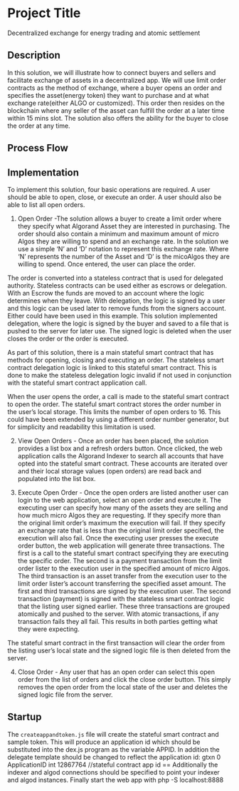 # Project Title

Decentralized exchange for energy trading and atomic settlement

## Description
In this solution, we will illustrate how to connect buyers and sellers and facilitate exchange of assets in a decentralized app. We will use limit order contracts as the method of exchange, where a buyer opens an order and specifies the asset(energy token) they want to purchase and at what exchange rate(either ALGO or customized). This order then resides on the blockchain where any seller of the asset can fulfill the order at a later time within 15 mins slot. The solution also offers the ability for the buyer to close the order at any time.

## Process Flow



## Implementation
To implement this solution, four basic operations are required. A user should be able to open, close, or execute an order. A user should also be able to list all open orders.

1. Open Order -The solution allows a buyer to create a limit order where they specify what Algorand Asset they are interested in purchasing. The order should also contain a minimum and maximum amount of micro Algos they are willing to spend and an exchange rate. In the solution we use a simple ‘N’ and ‘D’ notation to represent this exchange rate. Where ‘N’ represents the number of the Asset and ‘D’ is the micoAlgos they are willing to spend. Once entered, the user can place the order.

The order is converted into a stateless contract that is used for delegated authority. Stateless contracts can be used either as escrows or delegation. With an Escrow the funds are moved to an account where the logic determines when they leave. With delegation, the logic is signed by a user and this logic can be used later to remove funds from the signers account. Either could have been used in this example. This solution implemented delegation, where the logic is signed by the buyer and saved to a file that is pushed to the server for later use. The signed logic is deleted when the user closes the order or the order is executed.

As part of this solution, there is a main stateful smart contract that has methods for opening, closing and executing an order. The stateless smart contract delegation logic is linked to this stateful smart contract. This is done to make the stateless delegation logic invalid if not used in conjunction with the stateful smart contract application call. 

When the user opens the order, a call is made to the stateful smart contract to open the order. The stateful smart contract stores the order number in the user’s local storage. This limits the number of open orders to 16. This could have been extended by using a different order number generator, but for simplicity and readability this limitation is used.

2. View Open Orders - Once an order has been placed, the solution provides a list box and a refresh orders button. Once clicked, the web application calls the Algorand Indexer to search all accounts that have opted into the stateful smart contract. These accounts are iterated over and their local storage values (open orders) are read back and populated into the list box.

3. Execute Open Order - Once the open orders are listed another user can login to the web application, select an open order and execute it. The executing user can specify how many of the assets they are selling and how much micro Algos they are requesting. If they specify more than the original limit order’s maximum the execution will fail. If they specify an exchange rate that is less than the original limit order specified, the execution will also fail. Once the executing user presses the execute order button, the web application will generate three transactions. The first is a call to the stateful smart contract specifying they are executing the specific order. The second is a payment transaction from the limit order lister to the execution user in the specified amount of micro Algos. The third transaction is an asset transfer from the execution user to the limit order lister’s account transferring the specified asset amount. The first and third transactions are signed by the execution user. The second transaction (payment) is signed with the stateless smart contract logic that the listing user signed earlier. These three transactions are grouped atomically and pushed to the server. With atomic transactions, if any transaction fails they all fail. This results in both parties getting what they were expecting. 

The stateful smart contract in the first transaction will clear the order from the listing user’s local state and the signed logic file is then deleted from the server.

4. Close Order - Any user that has an open order can select this open order from the list of orders and click the close order button. This simply removes the open order from the local state of the user and deletes the signed logic file from the server.

## Startup
The `createappandtoken.js` file will create the stateful smart contract and sample token.
This will produce an application id which should be substituted into the dex.js program as the variable APPID. In addition the delegate template should be changed to reflect the application id:
                    gtxn 0 ApplicationID
                    int 12867764 //stateful contract app id
                    ==
Additionally the indexer and algod connections should be specified to point your indexer and algod instances.
Finally start the web app with 
php -S localhost:8888                    





